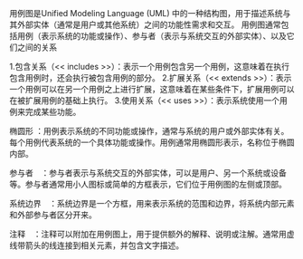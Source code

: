 用例图是Unified Modeling Language (UML) 中的一种结构图，用于描述系统与其外部实体（通常是用户或其他系统）之间的功能性需求和交互。
用例图通常包括用例（表示系统的功能或操作）、参与者（表示与系统交互的外部实体）、以及它们之间的关系

1.包含关系（<<   includes  >>）：表示一个用例包含另一个用例，这意味着在执行包含用例时，还会执行被包含用例的部分。
2.扩展关系（<<   extends   >>）：表示一个用例可以在另一个用例之上进行扩展，这意味着在某些条件下，扩展用例可以在被扩展用例的基础上执行。
3.使用关系（<<     uses    >>）：表示系统使用一个用例来完成某些功能。

椭圆形 ：用例表示系统的不同功能或操作，通常与系统的用户或外部实体有关。每个用例代表系统的一个具体功能或操作。用例通常用椭圆形表示，名称位于椭圆内部。

参与者　：参与者表示与系统交互的外部实体，可以是用户、另一个系统或设备等。参与者通常用小人图标或简单的方框表示，它们位于用例图的左侧或顶部。

系统边界　：系统边界是一个方框，用来表示系统的范围和边界，将系统内部元素和外部参与者区分开来。

注释　：注释可以附加在用例图上，用于提供额外的解释、说明或注解。通常用虚线带箭头的线连接到相关元素，并包含文字描述。
